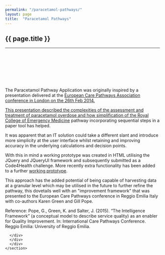 ```yaml
---
permalink: "/paracetamol-pathways/"
layout: page
title:  "Paracetamol Pathways"
---
```


<section class="bg-primary text-white" id="about" style="padding-bottom:50px">
      <div class="container text-center">
        <h2 class="mb-4">{{ page.title }}</h2>
       </div>
       <hr class="light my-4">
</section>

<section id="chat-bot" style="padding-top:50px">
      <div class="container">
        <div class="row">
          <div class="col-lg-12">
<p>The Paracetamol Pathway Application was originally inspired by a presentation delivered at the <a href="http://e-p-a.org/news/care-pathways-for-quality-improvement-learning-from-the-liverpool-care-pathway/" target="_blank">European Care Pathways Association conference in London on the 26th Feb 2014. </p>

<p>This presentation described the complexities of the assessment and treatment of paracetamol overdose and how simplification of the <a href="http://www.rcem.ac.uk/RCEM/Quality_Policy/Clinical_Standards_Guidance/RCEM_Guidance/Paracetamol_Overdose/RCEM/Quality-Policy/Clinical_Standards_Guidance/RCEM_Guidance_Folder/Paracetamol_Overdose.aspx?hkey=73011590-54b3-491e-a526-187d83af830a" target="_blank">Royal College of Emergency Medicine</a> pathway incorporating sequential steps in a paper tool has helped.</p>

<p>It was apparent that an IT solution could take a different slant and introduce more simplicity at the user interface whilst retaining and improving accuracy in the underlying calculations and decision points.</p> 

<p>With this in mind a working prototype was created in HTML utilising the JQuery and JQueryUI framework and subsequently submitted as a Code4Health challenge. More recently extra functionality has been added to a further <a href="http://www.ideasofmine.net23.net/ParacetamolPathway/ParacetamolPathway.html" target="_blank">working prototype</a>.</p> 

This approach has the added potential of being capable of harvesting data at a granular level which may be utilised in the future to further refine the pathway, this dovetails well with an "improvement framework" that was presented to the European Care Pathways conference in Reggio Emilia Italy with co-authors Karen Green and Gill Pope.</p>

Reference: Pope, G., Green, K. and Salter, J. (2015). “The Intelligence Framework” (a conceptual model to describe service quality) as an enabler for Quality Improvement. In: International Care Pathways Conference. Reggio Emilia: University of Reggio Emilia.</p>

        
      </div>
	  </div>
	  </div>
    </section>
